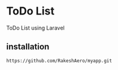 # ToDo List

ToDo List using Laravel 

## installation

```git
https://github.com/RakeshAero/myapp.git
```
